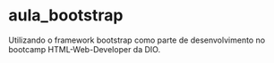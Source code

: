 # aula_bootstrap
Utilizando o framework bootstrap como parte de desenvolvimento no bootcamp HTML-Web-Developer da DIO.
